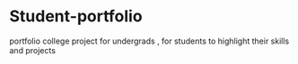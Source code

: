 # Student-portfolio
portfolio college project for undergrads , for students to highlight their skills and projects
